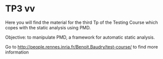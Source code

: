 # TP3 vv
Here you will find the material for the third Tp of the Testing Course which copes with the static analysis using PMD.

Objective: to manipulate PMD, a framework for automatic static analysis.

Go to http://people.rennes.inria.fr/Benoit.Baudry/test-course/ to find more information
